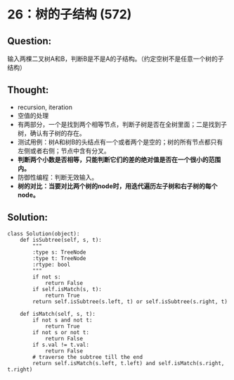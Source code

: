 # 26：树的子结构 \(572\)

## Question:

输入两棵二叉树A和B，判断B是不是A的子结构。（约定空树不是任意一个树的子结构）

## Thought:

* recursion, iteration
* 空值的处理
* 有两部分，一个是找到两个相等节点，判断子树是否在全树里面；二是找到子树，确认有子树的存在。
* 测试用例：树A和树B的头结点有一个或者两个是空的；树的所有节点都只有左侧或者右侧；节点中含有分叉。
* **判断两个小数是否相等，只能判断它们的差的绝对值是否在一个很小的范围内。** 
* 防御性编程：判断无效输入。
* **树的对比：当要对比两个树的node时，用迭代遍历左子树和右子树的每个node。**

## Solution:

```text
class Solution(object):
    def isSubtree(self, s, t):
        """
        :type s: TreeNode
        :type t: TreeNode
        :rtype: bool
        """
        if not s:
            return False
        if self.isMatch(s, t):
            return True
        return self.isSubtree(s.left, t) or self.isSubtree(s.right, t)
    
    def isMatch(self, s, t):
        if not s and not t:
            return True
        if not s or not t:
            return False
        if s.val != t.val:
            return False
        # traverse the subtree till the end
        return self.isMatch(s.left, t.left) and self.isMatch(s.right, t.right)

```

